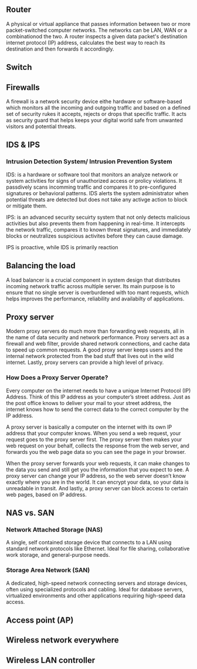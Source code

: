 ## Router

A physical or virtual appliance that passes information between two or more packet-switched computer networks. The networks can be LAN, WAN or a combinationod the two.
A router inspects a given data packet's destination internet protocol (IP) address, calculates the best way to reach its destination and then forwards it accordingly.

## Switch

## Firewalls

A firewall is a network security device eithe hardware or software-based which monitors all the incoming and outgoing traffic and based on a defined set of security rukes it accepts, rejects or drops that specific traffic.
It acts as security guard that helps keeps your digital world safe from unwanted visitors and potential threats.

## IDS & IPS

### Intrusion Detection System/ Intrusion Prevention System

IDS: is a hardware or software tool that monitors an analyze network or system activities for signs of unauthorized access or prolicy violations.
It passdively scans incomming traffic and compares it to pre-configured signatures or behavioral patterns.
IDS alerts the system administrator when potential threats are detected but does not take any activge action to block or mitigate them.

IPS: is an advanced security secuirty system that not only detects malicious activities but also prevents them from happening in real-time.
It intercepts the network traffic, compares it to known threat signatures, and immediately blocks or neutralizes suspicious activites before they can cause damage.

IPS is proactive, while IDS is primarily reaction

## Balancing the load

A load balancer is a crucial component in system design that distributes incoming network traffic across multiple server. Its main purpose is to ensure that no single server is overburdened with too mant requests, which helps improves the performance, reliability and availabilty of applications.


## Proxy server 
Modern proxy servers do much more than forwarding web requests, all in the name of data security and network performance. Proxy servers act as a firewall and web filter, provide shared network connections, and cache data to speed up common requests. A good proxy server keeps users and the internal network protected from the bad stuff that lives out in the wild internet. Lastly, proxy servers can provide a high level of privacy.
### How Does a Proxy Server Operate?
Every computer on the internet needs to have a unique Internet Protocol (IP) Address. Think of this IP address as your computer’s street address. Just as the post office knows to deliver your mail to your street address, the internet knows how to send the correct data to the correct computer by the IP address.

A proxy server is basically a computer on the internet with its own IP address that your computer knows. When you send a web request, your request goes to the proxy server first. The proxy server then makes your web request on your behalf, collects the response from the web server, and forwards you the web page data so you can see the page in your browser.

When the proxy server forwards your web requests, it can make changes to the data you send and still get you the information that you expect to see. A proxy server can change your IP address, so the web server doesn’t know exactly where you are in the world. It can encrypt your data, so your data is unreadable in transit. And lastly, a proxy server can block access to certain web pages, based on IP address.

## NAS vs. SAN
### Network Attached Storage (NAS)
A single, self contained storage device that connects to a LAN using standard network protocols like Ethernet. 
Ideal for file sharing, collaborative work storage, and general-purpose needs.

### Storage Area Network (SAN)
A dedicated, high-speed network connecting servers and storage devices, often using specialized protocols and cabling. 
Ideal for database servers, virtualized environments and other applications requiring high-speed data access. 

## Access point (AP)

## Wireless network everywhere

## Wireless LAN controller
